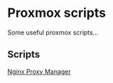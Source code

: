 # Proxmox scripts

Some useful proxmox scripts...

## Scripts

[Nginx Proxy Manager](https://github.com/praser/proxmox/tree/main/lxc/nginx-proxy-manager)